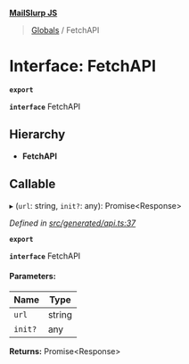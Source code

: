**[MailSlurp JS](../README.md)**

> [Globals](../README.md) / FetchAPI

# Interface: FetchAPI

**`export`** 

**`interface`** FetchAPI

## Hierarchy

* **FetchAPI**

## Callable

▸ (`url`: string, `init?`: any): Promise\<Response>

*Defined in [src/generated/api.ts:37](https://github.com/mailslurp/mailslurp-client/blob/a36d929/src/generated/api.ts#L37)*

**`export`** 

**`interface`** FetchAPI

#### Parameters:

Name | Type |
------ | ------ |
`url` | string |
`init?` | any |

**Returns:** Promise\<Response>
